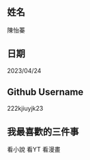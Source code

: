 姓名
----
陳怡蓁

日期
----
2023/04/24

Github Username
---------------
222kjiuyjk23

我最喜歡的三件事
---------------
看小說 看YT 看漫畫
